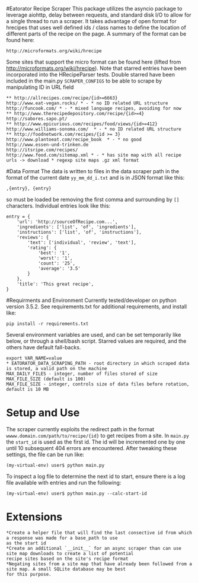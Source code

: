 #Eatorator Recipe Scraper
This package utilizes the asyncio package to leverage aiohttp, delay between requests, and standard disk I/O to
allow for a single thread to run a scraper. It takes advantage of open format for hrecipes that uses well defined
ids / class names to define the location of different parts of the recipe on the page. A summary of the format can
be found here:

    http://microformats.org/wiki/hrecipe

Some sites that support the micro format can be found here (lifted from http://microformats.org/wiki/hrecipe). Note
that starred entries have been incorporated into the HRecipeParser tests. Double starred have been included in the
main.py  `SCRAPER_CONFIGS` to be able to scrape by manipulating ID in URL field    

    ** http://allrecipes.com/recipe/{id>=6663}
    http://www.eat-vegan.rocks/ * - * no ID related URL structure
    http://funcook.com/ * - * mixed language recipes, avoiding for now
    ** http://www.therecipedepository.com/recipe/{id>=4}
    http://sabores.sapo.pt/
    ** http://www.epicurious.com/recipes/food/views/{id>=412}
    http://www.williams-sonoma.com/  * - * no ID related URL structure
    ** http://foodnetwork.com/recipes/{id >= 3}
    http://www.plantoeat.com/recipe_book  * - * no good
    http://www.essen-und-trinken.de
    http://itsripe.com/recipes/
    http://www.food.com/sitemap.xml * - * has site map with all recipe urls -> download * regexp site maps .gz xml format

#Data Format
The data is written to files in the data scraper path in the format of the current date `yy_mm_dd_i.txt` and is in JSON
format like this:

    ,{entry}, {entry}

so must be loaded be removing the first comma and surrounding by `[]` characters. Individual entries look like this:

    entry = {
        'url': 'http://sourceOfRecipe.com...',
        'ingredients': ['list', 'of', 'ingredients'],
        'instructions': ['list', 'of', 'instructions'],
        'reviews': {
            'text': ['individual', 'review', 'text'],
            'rating': {
                'best': '1',
                'worst': '1',
                'count': '25',
                'average': '3.5'
            }
        },
        'title': 'This great recipe',
    }

#Requirments and Environment
Currently tested/developer on python version 3.5.2. See requirements.txt for additional requirements, and install like:

    pip install -r requirements.txt

Several environment variables are used, and can be set temporarily like below, or through a shell/bash script. Starred
values are required, and the others have default fall-backs.

    export VAR_NAME=value
    * EATORATOR_DATA_SCRAPING_PATH - root directory in which scraped data is stored, a valid path on the machine
    MAX_DAILY_FILES - integer, number of files stored of size MAX_FILE_SIZE (default is 100)
    MAX_FILE_SIZE - integer, controls size of data files before rotation, default is 10 MB

# Setup and Use
The scraper currently exploits the redirect path in the format `wwww.domain.com/path/to/recipe/{id}` to get
recipes from a site. In `main.py` the `start_id` is used as the first id. The id will be incremented one by one until
10 subsequent 404 errors are encountered. After tweaking these settings, the file can be run like:

    (my-virtual-env) user$ python main.py

To inspect a log file to determine the next id to start, ensure there is a log file available with entries and run the
following:

    (my-virtual-env) user$ python main.py --calc-start-id

# Extensions
    *Create a helper file that will find the last consective id from which a response was made for a base_path to use
    as the start id
    *Create an additional `__init__` for an async scraper than can use site map downloads to create a list of potential
    recipe sites based on the site's recipe format
    *Negating sites from a site map that have already been followed from a site map. A small SQLite database may be best
    for this purpose.
